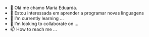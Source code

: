 - 👋 Olá me chamo Maria Eduarda.
- 👀 Estou interessada em aprender a programar novas linguagens 
- 🌱 I’m currently learning ...
- 💞️ I’m looking to collaborate on ...
- 📫 How to reach me ...

<!---
marialopess/marialopess is a ✨ special ✨ repository because its `README.md` (this file) appears on your GitHub profile.
You can click the Preview link to take a look at your changes.
--->
